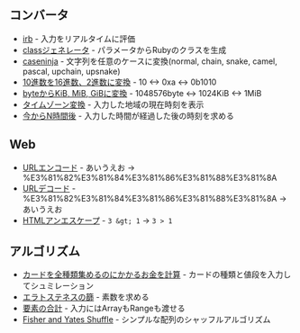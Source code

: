 ## コンバータ
- [irb](https://rconv.ongaeshi.me/?q=EoYw9gdgbgdAzgUwC4AokEskBsEC4AEAROgE4BGhANPgCYIBmAhgK5ZIECMAlLWPgD4J%2BAKHz4ADvgTCEEGsKA) - 入力をリアルタイムに評価
- [classジェネレータ](https://rconv.ongaeshi.me/?q=CYUwZgBAtiAuAWB7YBnAFABwIYCctQEoAoCCbPKAOiiwwmEQgB8A7fEJk0iAIlNEgBiAN5sYAXwA6LUiBbAeXOcEoArRAEsWaHtOk9iyokQBKAY0QsAbpRRw0XWBtgAbEAC5eZl1hQpAHQyA5QyAswyANwyAPwyA-QzhPAA0EFwCWACuLrCePADa0qTCEN6%2BKJ6SPABiiIgl8TAIyEUQAKQA7mhYbRAARl0EEFIsALoG9IxMHEqUIFhm8MPMZpzcZMmwKBAAPGsAogDyAMpEBX4QImaZ7oco-eJEIjVIqGin7nd1-QTXRkQ7%2B7LyREZAA) - パラメータからRubyのクラスを生成
- [caseninja](https://rconv.ongaeshi.me/?q=LYewJgrgNgpgBAYQIYGcYDsCW6BWSBQccoksA%2BgGYToDGALpiOvoXGDBXHSGQBaq8AFHRgAPOgEpWRAN7SicdCABOwJFABcXHktXrhYyQBp5RGv2xbuZc0mwHxEkwoUp0SANYwrPN55gOxqZwNEjAMJraNmERgU7BAA6ooZHWSSgpcc4ucBAJtpZReQXoWcF5fl4%2BZBXuXmUuAL6sGGAsROyc1rpqUHHyPeqYAF4BIo4t6G2snVEl-S6DUCNjhhIAdADmKBAARoIARHAHRscAtAdSRK3tbBxRlasTiyq9K3FbO-tHJ8dkl5Nph17tZQuE%2BuNJPI0sl9JCNl9BAB6dZIiRwGRwAAkADJ1mAQAB3WioeDNa5TW6zGEZOFrAavIajD4oBLLOjrNQJDFwAA%2BMF5cBg61CCUwdCZZPWOBA2EBVJBPGKFlK8OhPHm8PWxVJ8qIM0VNQSjwWCmsJq1OrQ8oNnCW7zVLkhcAAvFxDOsUHRlJgEvJ5JguoZXQA-OBI8PBSH4okk60uCIoQPu8Sh8NnJFRj3bPaHC6nH4bAnE0LxhSJ5POl1hpFkTM5FMcnPff4F45F2OlmDyRPdhvR1ns5GCAD8LoA2gBBM4ALQAuhI0dLZaVCzGS7qE5SKW0bvgAEo0JgAN09MDownFsC0B2QaCwuCQv06SGgdBvFBAIAAQkhlL-hl%2BdRCSQABPFAyC9H10E2KxlAgGB0QJPkBVYBIIDoFBEFJB88HWax%2BBQIREPWY91AQlB8BuIA) - 文字列を任意のケースに変換(normal, chain, snake, camel, pascal, upchain, upsnake) 
- [10進数を16進数、2進数に変換](https://rconv.ongaeshi.me/?q=CYUwZgBALg9g%2BgCxADzgIwJYDsAUWCuAtgJQBQEEADvlAM4QGHlU30BEADMmxANQNEAdLDi0cARgBsZCtToROaHv0bD4YgExkQWYKVIAlAMYwsAN0G0QUHFAxQANiABcC8R0BMCYAdTQEkMU74CADBregNYMgJCagNvGbAA0zBTx8aBgAIb4DlCuACySkhzEEMAwEAA%2BIMXMIkiomLgg2rqkQA) - 10 <-> 0xa <-> 0b1010
- [byteからKiB, MiB, GiBに変換](https://rconv.ongaeshi.me/?q=CYUwZgBARgTA1gCigTwC4gDQQHYEoBQEESaIEA9MTBAFQ064B0qA9gPphMBOLArtsAQwCIAfnyhIAB16oAzm1iIU6LNiz8AlqgJEAbhAC80eCVUNCEGfIgAiAMQBvPQF8ITrahe2ImyAYBCYwAGfFFgSwlwaFI2VjY4TSgzEF0rWTk7JxUQNxzbS2sFJRSsAEZgrFsAaU0AIVs0osVTHKwYSrsAWXrGwoyW5VIsAGZO2wBxXqaBkraIABZxgBVp-vlB0ogAVnGABTWiZrnhiAA2cYBRNfDxACUAYxZsPUY5EFQEVG0AGxAALjsOUA0gyASIZanUsD1IRApnVANYMgEhNQDbxrYsJIAIa8H6oQEVGALXAQYAsCAAHxAZMsOTi7ESyVSYTEQA) - 1048576byte <-> 1024KiB <-> 1MiB
- [タイムゾーン変換](https://rconv.ongaeshi.me/?q=CoSQsgog%2BgWg8gOQgAgLzIN4ChnIEQCCAtgKYBOAlgMYCGA9ADID2AzlAQHYDmJANiSzxoAfPgC0ABgAcALgkS8AGhz5i5avQQkA7lACaTMgGshqUXkkBWOQuW48EAK5kmABxKMmHACZfT5gGp5GyUVQgAzSlpGGi5Wf3wggEYQu1UWCnoAEUcAIxoKBLwg63lQ%2BwIM%2BmAmIwBPJiKggE5UrABfLCwAJSovADcAOhYSABcAClGKUf4ZfEB%2BhkAShkADhkA%2BhkAfhkBnhkBITUBt4yVkGl5tGjq2FlHKbjnLxxIASmRfZAAfEheVUEhYRAhBkhoVAAFk8mK8jIpkP0PrhcBRwsgjINfNoOLQRoMKGjeI5vCQAPzjB4qWHIUZoZDACikQY0CZUmkcJjaSFYub9e4k2FAgF4sgUvAAYgwRnaeEGvAAVo4LuMAEwSTmk3CuRyjFj4YU8mh89rIYWjMVckg%2BFQm7wqFQcCi8LDmrBAA) - 入力した地域の現在時刻を表示
- [今からN時間後](https://rconv.ongaeshi.me/?q=C4SwtgpgXg9gdhABAXkQIgNQAYCcAuLLNAKGICUBjeANwDoBnCYAClGABsI91ApuUGkGQJEMAOUBCZoGTUwDH6aADSIAJhABmAQwCu7YNwCMASnkxEAHwiHiiRMpSIAKuAi1lLW5FpwYAd1kg43UJFgIOmaIAEZWlhiISABUiADMAGyEwcEgiha0AJ4QygBOKKghWTn5AGSlGWDwwAAWBaG0VXC1iOUZcsqZ9UUdmcHmaADEAN4QAL7iEoD2DCNF9MC5in4QzGgApAASeGsAsmg6Y4DmDICaDIBADCTmEOyM-egj45Mzw3MLS3arawCaALRrYL9yRCbbZ7A4nc7BCBwOTEKEwoA) - 入力した時間が経過した後の時刻を求める

## Web
- [URLエンコード](https://rconv.ongaeshi.me/?q=E4UwjgrglqAEBEFhXgKFQJQMYHsB2AbgHQDOIALgBTlTkA2IAXAgKoYAygFQyDPDIM0MgPwyBJhngAaWABMQAMwCGEOuWbwMEAEYBPWICuGQKsMgQoZANwzdAnQyA9hkDTDIFOGQEUMga4ZRsGXQDuM9SQD6JcsjwBzZh8IEABKCRxYAB8QSNRYWDYASSIQPFxJD2csjykcYABbD1x8gAd8VKpQ1FTxVCA) - あいうえお -> %E3%81%82%E3%81%84%E3%81%86%E3%81%88%E3%81%8A
- [URLデコード](https://rconv.ongaeshi.me/?q=E4UwjgrglqAEBEFhXgKFQJQMYHsB2AbgHQDOIALgBTlTkA2IAXAgKoYAyg4wyDNDID8MgkwzwANKliwAJiABmAQwh1yzeAFIAogGZlADgCM2gExrNu7QBYj2vVoBsFk1q12rAQWUAGZ8NGwZdAO4yAJ4kAPok5Mh4AObMERAgAJQSOLAAPiCp3mwAkkSSuJIhfsUhUjjAALYhuBUADvggeFSJqI3iqEA) - %E3%81%82%E3%81%84%E3%81%86%E3%81%88%E3%81%8A -> あいうえお
- [HTMLアンエスケープ](https://rconv.ongaeshi.me/?q=E4UwjgrglqAEBEBjA5leAodAlRB7AdgG4B0AziAC4AUFUFANiAFwIASAKgLIAygRQyDPDIAqGQJ0MgRoZAPwyB1hngAaWABMQAMwCGEehRbwAzLABkyCgG5YARlmwV9AO4qAnqQD6pCsCj5kLVxBABKBbiwAD4gQeiwsADCAOIAksQQ%2BCCkiCoADiAcPFR%2B6CD48uhAA) - `3 &gt; 1` -> `3 > 1`

## アルゴリズム
- [カードを全種類集めるのにかかるお金を計算](https://rconv.ongaeshi.me/?q=MQAgFgLhAODOBcB6RBHAlmiBDAdAYwHsBbRAKwDs8xMDFMBTI2RAFhYHYBOADgDYAjfpxacATAGZ2AVl6jRvAAwAoAE70UAVzRqQAclj0IupUrwAbLLFggAymiIaLEAiqUgQAE3oAzEAbPeOLD2jlgQ9AAU5BpE-PQqAPoE3gkQAJ7Q9LAANCCEsBC5sGAEAO4JXthoZtYAvCDeWDX0AJRu7n6GSSl4WCoedbaGANoAuu3uTWapGVkg9REAjDg40bHx3TOZsC04zglYE3kEGuQQ8yDKHSCl1Gb0nRCbvf2wQWgAXg8APCBrcYlklsskd3GkTgkAOaGC5TYFvWBYIjQe6gkBoXwGJ5Al4DHBoShmDReAD8EXBGihhja12u0BUBPOACIAHIEHDAADeFKpEAAvoAZBkAAwyANYZAMYMgH0GQCA-0z0ZiSuVKlhqrA0fRmmj3PTGSAmYBeDcAIHtsjnciHQ-mAJIZAE0MgGGGQATDIB1BmlsoxfgVFUMypqavIHjRWOefQGIG%2Bvx55rRhFO5wA1PVFmjoBoINYmYAIf65UbOIAAVMcCnzAGGKgEAGLkBnFBhGfeh8xBc-4bIHpbZ8212wBWDIAxBkAkP8u%2BVlD1Vb3Xei%2Bo5JlO6zMEAuFnPT6N8wB7ajnagvs3n8vzC0z2qO-fuTEoAEqEcgANyChgiEEw93gusA1QyAH4ZAJMMFsAFoqAOi9AHoZgDG0wBAhkAaIZADsGQBrBkAaQYIKAwApBkARcSLUACCjAHTvJlci8RpHAgB9OQbQEUmbLIHykKRci3B9FkWBQindJUVQfRpmj5FpPAIEAAB96HY9o7AcJwXHePiwkiehhngPDNkI2BRlyUT4C3GSQDk4oBzompRjaQ8gA) - カードの種類と値段を入力してシュミレーション
- [エラトステネスの篩](https://rconv.ongaeshi.me/?q=MQAgFgLhAODOBcB6RBHAlmiBDAdAYwHsBbRWMNALwFcitFMBTI2RLADgCMBWBgJg968A7AAZOAFgDMvAIwA2ACbiAUAoYAzEHjAM8AawD60AE5oiDABQA7GgEplILVlgMQNog5AB3HVZAyQCF9PR3UsABsXTx8GP15A4MdHCGMqBk8GSPSkkAteHBxrGgBaGVtbHAYsbRAFAhAAHzQrNQAPBpCktE13EABSEGa2kABeEZARTpzjBggqYz8wrKmQWIVOtc6ZuYXA1OzVluVN5QAlQisANxwXCAsITHCGeBAAIkAKhkBLhkAJhkBOhkAxhkAswy-QB2DIBL71eABpahosFRwhAXjICjIRLZavUGgwOo5jKMQABtAC6GUq1TAGMa7hxSTxAB46W4aINNNpdIYTGZLO57I5NricAArAjNCxQt72TZAA) - 素数を求める
- [要素の合計](https://rconv.ongaeshi.me/?q=EoYw9gdgbgdAzgUwC4AokEskBsEC4AEARAMoCuAtoQDT4AmCAZgIalZIEDaAjDQEw0BmALoBKOmHwAfBJIBQ%2BfAngVZCCLVlA) - 入力にはArrayもRangeも渡せる
- [Fisher and Yates Shuffle](https://rconv.ongaeshi.me/?q=MQAgFgLhAODOBcB6RBzAlhMBXARgOgGMB7AW0QBUwBTAQQBsUiAnDME2RAJVwE9Ec6RHIhIBDWBCpNERTFMQAzNLGpMA%2Bj1GTYeJjgBQ%2BgCZUFIJSqkatVWGpVYFCulQAUopk1E8AlPpAgAHYgALwgHl48eC6BKJj%2BIADuYGguQSAAfCAADAkBaKEgXoFGrsEAtGEAjH4BARHeANpoALoANOGeTYEthQ08jT0d-c0tCVQlCf36E0aGnMSBAG54sFQQrhAYLvAgAEQAYsqq4SUgAJo2sCAAythOLnsdJgqiWHQQu41VHQBMHQAWbIdADMwJAv3BVQArKDfiCOlV-iAESAAS0fCAjEQQAAfKi4hIWVTWbT2e7ONxUPyzfRAA) - シンプルな配列のシャッフルアルゴリズム
